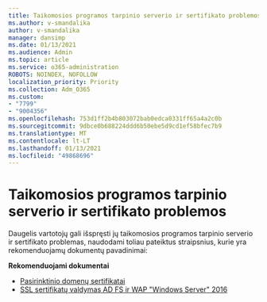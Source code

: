 ```yaml
---
title: Taikomosios programos tarpinio serverio ir sertifikato problemos
ms.author: v-smandalika
author: v-smandalika
manager: dansimp
ms.date: 01/13/2021
ms.audience: Admin
ms.topic: article
ms.service: o365-administration
ROBOTS: NOINDEX, NOFOLLOW
localization_priority: Priority
ms.collection: Adm_O365
ms.custom:
- "7799"
- "9004356"
ms.openlocfilehash: 753d1ff2b4b803072bab0edca0331ff65a4a2c0b
ms.sourcegitcommit: 9dbce0b688224ddd6b50ebe5d9cd1ef58bfec7b9
ms.translationtype: MT
ms.contentlocale: lt-LT
ms.lasthandoff: 01/13/2021
ms.locfileid: "49868696"
---
```

# <a name="application-proxy-and-certificate-issues"></a>Taikomosios programos tarpinio serverio ir sertifikato problemos

Daugelis vartotojų gali išspręsti jų taikomosios programos tarpinio serverio ir sertifikato problemas, naudodami toliau pateiktus straipsnius, kurie yra rekomenduojamų dokumentų pavadinimai:

**Rekomenduojami dokumentai**

- [Pasirinktinio domenų sertifikatai](https://docs.microsoft.com/azure/active-directory/manage-apps/application-proxy-configure-custom-domain#certificates-for-custom-domains)
- [SSL sertifikatų valdymas AD FS ir WAP "Windows Server" 2016](https://docs.microsoft.com/windows-server/identity/ad-fs/operations/manage-ssl-certificates-ad-fs-wap)


